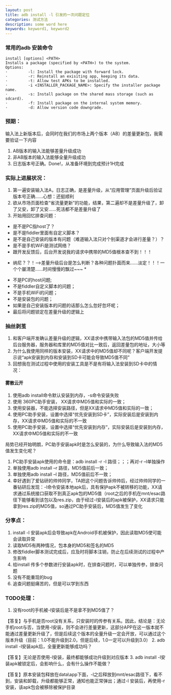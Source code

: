 ```yaml
---
layout: post
title: adb install -l 引发的一次问题定位
categories: 测试方法
description: some word here
keywords: keyword1, keyword2
---
```


### 常用的adb 安装命令

```
install [options] <PATH>
Installs a package (specified by <PATH>) to the system.
Options:
·         -l: Install the package with forward lock.
·         -r: Reinstall an exisiting app, keeping its data.
·         -t: Allow test APKs to be installed.
·         -i <INSTALLER_PACKAGE_NAME>: Specify the installer package name.
·         -s: Install package on the shared mass storage (such as sdcard).
·         -f: Install package on the internal system memory.
·         -d: Allow version code downgrade.
``` 

### 预期：

输入法上新版本后，会同时在我们的市场上两个版本（AB）的差量更新包，我需要验证一下内容  
1. AB版本的输入法能够差量升级成功   
2. 非AB版本的输入法能够全量升级成功   
3. 日志版本号正确。Done!，从准备环境到完成预计1H完成
 

### 实际上进展状况：

1. 第一遍安装输入法A，日志正确，是差量升级，从“应用管理”页面升级后验证版本号正确……心想：还挺顺利  
2. 欲从市场页面检查“省流量更新”的功能，结果，第二遍却不是差量升级了，卸了又安，卸了又安……死活都不是差量升级了  
3. 开始用回忆排查问题：
- 是不是PC指host了？  
- 是不是fiddler里面有自定义脚本？  
- 是不是自己安装的版本有问题（难道输入法只对个别渠道才会进行差量？）？  
- 是不是手机WiFi是测试网络？  
- 跟开发反馈后，后台开发说我的请求中携带的MD5值根本查不到！！！

* 纳尼？？！——>差量升级后台是怎么判断？各种问题扑面而来……淡定！！！一个个屡清楚……时间慢慢的飘过~~~ *

- 不是PC的host问题;  
- 不是fiddler自定义脚本的问题；  
- 不是手机WiFi的问题；  
- 不是安装包的问题；  
- 如果是自己安装版本的问题的话那么怎么忽好忽坏呢；  
- 最后将问题锁定在差量升级的逻辑上


### 抽丝剥茧

1. 和客户端开发确认差量升级的逻辑，XX请求中携带输入法包的MD5值并传给后台服务器，服务器和库里的MD5值对比一致后，返回差量包的地址，大小等
2. 为什么我使用同样的版本安装，XX请求中的MD5值却不同呢？客户端开发提示说“apk安装到内存和安装到SD卡可能会导致MD5值不同”
3. 回想我在测试过程中使用的安装工具是不是有将输入法安装到SD卡中的情况：

#### 雾散云开 

1. 使用adb install命令默认安装到内存，-s命令安装失败
2. 使用 360PC助手安装， XX请求中MD5值和实际的一致；
3. 使用安装器，不能选择安装路径，但是XX请求中MD5值和实际的一致；
4. 使用PC助手安装，设置中选择“优先安装到SD卡”，实际安装后是安装到内存，XX请求中MD5值和实际的不一致
5. 使用PC助手安装，设置中选择“优先安装到内存”，实际安装后是安装到内存，XX请求中MD5值和实际的不一致


局势已经开始明朗，PC助手安装apk时是怎么安装的，为什么导致输入法的MD5值发生变化呢？ 
 
1. PC助手安装apk使用的命令是：adb install -r -l 路径；；；再对-r –l单独操作
2. 单独使用adb install –r 路径，MD5值前后一致；
3. 单独使用adb install –l 路径，MD5值前后不一致；
4. 幸好遇到了爱钻研的帅帅同学，TA把这个问题告诉帅帅后，经过帅帅同学的一番钻研后发现：-l命令安装本地apk后，具有保护apk不被转移的功能，XX请求通过系统接口获取不到真正apk包的MD5值（root之后的手机在mnt/esac路径下能够看到该包以及res.zip，由于经过-l安装后的apk被保护，XX请求只能拿到res.zip的MD5值，so通过PC助手安装后，MD5值发生了变化


### 分享点：

1. install -l 安装apk后会导致apk在Android手机被保护，因此读取MD5使可能会读取异常
2. 读取MD5有两种情况，包本身的MD5和签名的MD5
3. 修改fiddler脚本测试完成后，应及时将脚本注销，防止在后续测试的过程中产生影响
4. 给install 传多个参数进行安装apk时，在排查问题时，可以单独传参，排查问题
5. 没有不能重现的bug
6. 追查问题挺痛苦的，但是可以学到东西

### TODO处理：

1. 没有root的手机被-l安装后是不是拿不到MD5值了？
 
【答复】与手机是否root没有关系，只安装时的传参有关系。因此，结论是：无论手机root与否，当使用-l安装，则不会进行差量更新，这部分APP在这一版本就不能通过差量更新升级了，但是后续这个版本的全量升级一定会开放，可以通过这个版本升级（目前：1.0不能升级到2.0，但是后续，1.0一定可以升级到3.0）
2. adb install -l安装apk后，全量更新能够成功吗？  

【答复】无论是否使用-l安装，最终都能够成功升级到对应版本
3. adb install -l安装apk被锁定后，会影响什么，会有什么操作不能做？

  
【答复】原本安装包释放在data\app下面，-l之后释放到mnt/esac路径下，看不到，安装和卸载，升级都能够正常，通知也能正常弹出；通过-l 安装后，再使用-r安装，该apk包会被移除被保护目录


